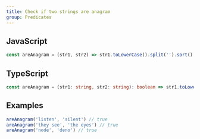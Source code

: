 ```yaml
---
title: Check if two strings are anagram
group: Predicates
---
```


## JavaScript
```js
const areAnagram = (str1, str2) => str1.toLowerCase().split('').sort().join('') === str2.toLowerCase().split('').sort().join('')
```

## TypeScript
```ts
const areAnagram = (str1: string, str2: string): boolean => str1.toLowerCase().split('').sort().join('') === str2.toLowerCase().split('').sort().join('')
```

## Examples
```js
areAnagram('listen', 'silent') // true
areAnagram('they see', 'the eyes') // true
areAnagram('node', 'deno') // true
```
